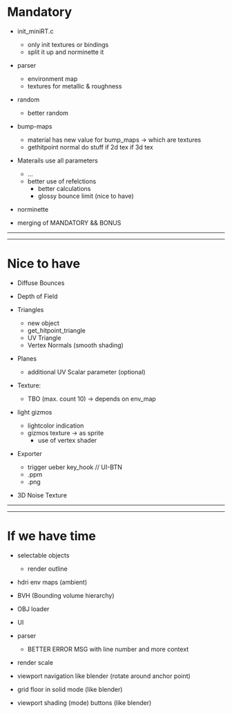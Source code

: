 # Mandatory

- init_miniRT.c
	- only init textures or bindings
	- split it up and norminette it

- parser
	- environment map
	- textures for metallic & roughness

- random
	- better random

- bump-maps
	- material has new value for bump_maps -> which are textures
	- gethitpoint normal do stuff
		if 2d tex
		if 3d tex

- Materails use all parameters
	- …	
	- better use of refelctions
		- better calculations
		- glossy bounce limit (nice to have)

- norminette

- merging of MANDATORY && BONUS

---
---
# Nice to have

- Diffuse Bounces

- Depth of Field

- Triangles
	- new object
	- get_hitpoint_triangle
	- UV Triangle
	- Vertex Normals (smooth shading)

- Planes
	- additional UV Scalar parameter (optional)

- Texture:
	- TBO (max. count 10) -> depends on env_map

- light gizmos
	- lightcolor indication
	- gizmos texture -> as sprite
		- use of vertex shader

- Exporter
	- trigger ueber key_hook // UI-BTN
	- .ppm
	- .png

- 3D Noise Texture

---
---
# If we have time

- selectable objects
	- render outline

- hdri env maps (ambient)

- BVH (Bounding volume hierarchy)

- OBJ loader

- UI

- parser
	- BETTER ERROR MSG with line number and more context

- render scale

- viewport navigation like blender (rotate around anchor point)

- grid floor in solid mode (like blender)
- viewport shading (mode) buttons (like blender)
